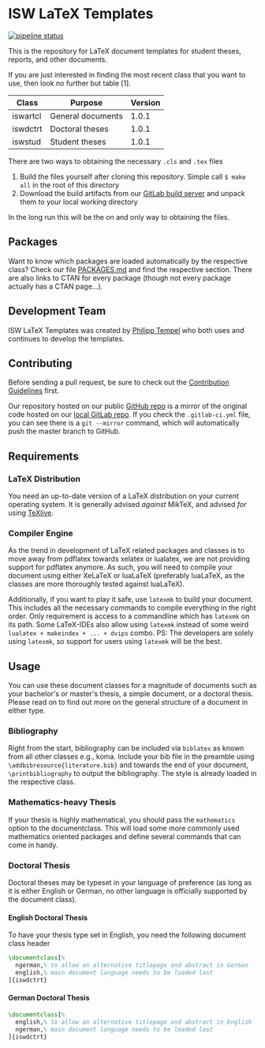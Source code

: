 # ISW LaTeX Templates

[![pipeline status](https://git.isw.uni-stuttgart.de/projekte/eigenentwicklungen/templates/latex/badges/master/pipeline.svg)](https://git.isw.uni-stuttgart.de/projekte/eigenentwicklungen/templates/latex/commits/master)

This is the repository for LaTeX document templates for student theses, reports, and other documents.

If you are just interested in finding the most recent class that you want to use, then look no further but table [1].

| Class | Purpose | Version |
|-------|---------|---------|
| iswartcl | General documents | 1.0.1 |
| iswdctrt | Doctoral theses | 1.0.1 |
| iswstud | Student theses | 1.0.1 |

There are two ways to obtaining the necessary `.cls` and `.tex` files
  1. Build the files yourself after cloning this repository. Simple call `$ make all` in the root of this directory
  2. Download the build artifacts from our [GitLab build server](https://git.isw.uni-stuttgart.de/projekte/eigenentwicklungen/templates/latex/-/jobs/artifacts/master/download?job=compile-cls) and unpack them to your local working directory

In the long run this will be the on and only way to obtaining the files.

## Packages

Want to know which packages are loaded automatically by the respective class? Check our file [PACKAGES.md](PACKAGES.md) and find the respective section. There are also links to CTAN for every package (though not every package actually has a CTAN page...).

## Development Team

ISW LaTeX Templates was created by [Philipp Tempel](http://www.isw.uni-stuttgart.de/institut/mitarbeiter/Tempel/) who both uses and continues to develop the templates.

## Contributing

Before sending a pull request, be sure to check out the [Contribution Guidelines](CONTRIBUTING.md) first.

Our repository hosted on our public [GitHub repo](http://github.com/iswunistuttgart/latex-templates) is a mirror of the original code hosted on our [local GitLab repo](https://git.isw.uni-stuttgart.de/projekte/eigenentwicklungen/templates/latex/). If you check the `.gitlab-ci.yml` file, you can see there is a `git --mirror` command, which will automatically push the master branch to GitHub.

## Requirements

### LaTeX Distribution

You need an up-to-date version of a LaTeX distribution on your current operating system. It is generally advised *against* MikTeX, and advised *for* using [TeXlive](https://www.tug.org/texlive/).


### Compiler Engine

As the trend in development of LaTeX related packages and classes is to move away from pdflatex towards xelatex or lualatex, we are not providing support for pdflatex anymore. As such, you will need to compile your document using either XeLaTeX or luaLaTeX (preferably luaLaTeX, as the classes are more thoroughly tested against luaLaTeX).

Additionally, if you want to play it safe, use `latexmk` to build your document. This includes all the necessary commands to compile everything in the right order. Only requirement is access to a commandline which has `latexmk` on its path. Some LaTeX-IDEs also allow using `latexmk` instead of some weird `lualatex + makeindex + ... + dvips` combo.
PS: The developers are solely using `latexmk`, so support for users using `latexmk` will be the best.


## Usage

You can use these document classes for a magnitude of documents such as your bachelor's or master's thesis, a simple document, or a doctoral thesis. Please read on to find out more on the general structure of a document in either type.


### Bibliography

Right from the start, bibliography can be included via `biblatex` as known from all other classes e.g., koma. Include your bib file in the preamble using `\addbibresource{literature.bib}` and towards the end of your document, `\printbibliography` to output the bibliography. The style is already loaded in the respective class.


### Mathematics-heavy Thesis

If your thesis is highly mathematical, you should pass the `mathematics` option to the documentclass. This will load some more commonly used mathematics oriented packages and define several commands that can come in handy.
 

### Doctoral Thesis

Doctoral theses may be typeset in your language of preference (as long as it is either English or German, no other language is officially supported by the document class).


#### English Doctoral Thesis

To have your thesis type set in English, you need the following document class header

```latex
\documentclass[%
  ngerman,% to allow an alternative titlepage and abstract in German
  english,% main document language needs to be loaded last
]{iswdctrt}
```

#### German Doctoral Thesis

```latex
\documentclass[%
  english,% to allow an alternative titlepage and abstract in English
  ngerman,% main document language needs to be loaded last
]{iswdctrt}
```
